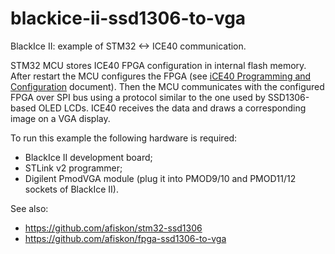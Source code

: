 # blackice-ii-ssd1306-to-vga

BlackIce II: example of STM32 &lt;-> ICE40 communication.

STM32 MCU stores ICE40 FPGA configuration in internal flash memory. After
restart the MCU configures the FPGA (see [iCE40 Programming and
Configuration][u1] document). Then the MCU communicates with the configured FPGA
over SPI bus using a protocol similar to the one used by SSD1306-based OLED
LCDs. ICE40 receives the data and draws a corresponding image on a VGA display.

To run this example the following hardware is required:

* BlackIce II development board;
* STLink v2 programmer;
* Digilent PmodVGA module (plug it into PMOD9/10 and PMOD11/12 sockets of
  BlackIce II).

See also:

* https://github.com/afiskon/stm32-ssd1306
* https://github.com/afiskon/fpga-ssd1306-to-vga

[u1]: http://www.latticesemi.com/-/media/LatticeSemi/Documents/ApplicationNotes/IK/iCE40ProgrammingandConfiguration.ashx
